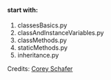 #### start with:
1) classesBasics.py
2) classAndInstanceVariables.py
3) classMethods.py
4) staticMethods.py
5) inheritance.py

Credits: [Corey Schafer](https://www.youtube.com/playlist?list=PL-osiE80TeTsqhIuOqKhwlXsIBIdSeYtc)
